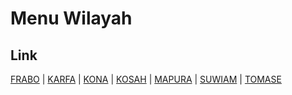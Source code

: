 # Menu Wilayah

## Link

[FRABO](https://github.com/gigit-pemilu/pemilu-2024-96-papua-barat-daya/tree/main/pilpres/hitung-suara/sub/96-papua-barat-daya/sub/05-maybrat/sub/19-ayamaru-utara-timur/sub/2004-frabo)
 | 
[KARFA](https://github.com/gigit-pemilu/pemilu-2024-96-papua-barat-daya/tree/main/pilpres/hitung-suara/sub/96-papua-barat-daya/sub/05-maybrat/sub/19-ayamaru-utara-timur/sub/2005-karfa)
 | 
[KONA](https://github.com/gigit-pemilu/pemilu-2024-96-papua-barat-daya/tree/main/pilpres/hitung-suara/sub/96-papua-barat-daya/sub/05-maybrat/sub/19-ayamaru-utara-timur/sub/2006-kona)
 | 
[KOSAH](https://github.com/gigit-pemilu/pemilu-2024-96-papua-barat-daya/tree/main/pilpres/hitung-suara/sub/96-papua-barat-daya/sub/05-maybrat/sub/19-ayamaru-utara-timur/sub/2007-kosah)
 | 
[MAPURA](https://github.com/gigit-pemilu/pemilu-2024-96-papua-barat-daya/tree/main/pilpres/hitung-suara/sub/96-papua-barat-daya/sub/05-maybrat/sub/19-ayamaru-utara-timur/sub/2001-mapura)
 | 
[SUWIAM](https://github.com/gigit-pemilu/pemilu-2024-96-papua-barat-daya/tree/main/pilpres/hitung-suara/sub/96-papua-barat-daya/sub/05-maybrat/sub/19-ayamaru-utara-timur/sub/2002-suwiam)
 | 
[TOMASE](https://github.com/gigit-pemilu/pemilu-2024-96-papua-barat-daya/tree/main/pilpres/hitung-suara/sub/96-papua-barat-daya/sub/05-maybrat/sub/19-ayamaru-utara-timur/sub/2003-tomase)

